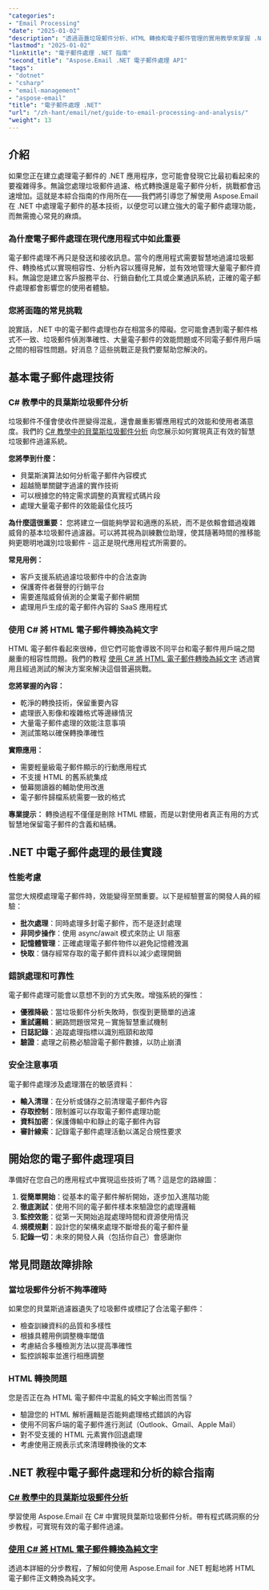 ```yaml
---
"categories":
- "Email Processing"
"date": "2025-01-02"
"description": "透過涵蓋垃圾郵件分析、HTML 轉換和電子郵件管理的實用教學來掌握 .NET 中的電子郵件處理。包含真實的程式碼範例。"
"lastmod": "2025-01-02"
"linktitle": "電子郵件處理 .NET 指南"
"second_title": "Aspose.Email .NET 電子郵件處理 API"
"tags":
- "dotnet"
- "csharp"
- "email-management"
- "aspose-email"
"title": "電子郵件處理 .NET"
"url": "/zh-hant/email/net/guide-to-email-processing-and-analysis/"
"weight": 13
---
```


## 介紹

如果您正在建立處理電子郵件的 .NET 應用程序，您可能會發現它比最初看起來的要複雜得多。無論您處理垃圾郵件過濾、格式轉換還是電子郵件分析，挑戰都會迅速增加。這就是本綜合指南的作用所在——我們將引導您了解使用 Aspose.Email 在 .NET 中處理電子郵件的基本技術，以便您可以建立強大的電子郵件處理功能，而無需擔心常見的麻煩。

### 為什麼電子郵件處理在現代應用程式中如此重要

電子郵件處理不再只是發送和接收訊息。當今的應用程式需要智慧地過濾垃圾郵件、轉換格式以實現相容性、分析內容以獲得見解，並有效地管理大量電子郵件資料。無論您是建立客戶服務平台、行銷自動化工具或企業通訊系統，正確的電子郵件處理都會影響您的使用者體驗。

### 您將面臨的常見挑戰

說實話，.NET 中的電子郵件處理也存在相當多的障礙。您可能會遇到電子郵件格式不一致、垃圾郵件偵測準確性、大量電子郵件的效能問題或不同電子郵件用戶端之間的相容性問題。好消息？這些挑戰正是我們要幫助您解決的。

## 基本電子郵件處理技術

### C# 教學中的貝葉斯垃圾郵件分析

垃圾郵件不僅會使收件匣變得混亂，還會嚴重影響應用程式的效能和使用者滿意度。我們的 [C# 教學中的貝葉斯垃圾郵件分析](./bayesian-spam-analysis-in-csharp/) 向您展示如何實現真正有效的智慧垃圾郵件過濾系統。

**您將學到什麼：**
- 貝葉斯演算法如何分析電子郵件內容模式
- 超越簡單關鍵字過濾的實作技術  
- 可以根據您的特定需求調整的真實程式碼片段
- 處理大量電子郵件的效能最佳化技巧

**為什麼這很重要：** 您將建立一個能夠學習和適應的系統，而不是依賴會錯過複雜威脅的基本垃圾郵件過濾器。可以將其視為訓練數位助理，使其隨著時間的推移能夠更聰明地識別垃圾郵件 - 這正是現代應用程式所需要的。

**常見用例：**
- 客戶支援系統過濾垃圾郵件中的合法查詢
- 保護寄件者聲譽的行銷平台
- 需要進階威脅偵測的企業電子郵件網關
- 處理用戶生成的電子郵件內容的 SaaS 應用程式

### 使用 C# 將 HTML 電子郵件轉換為純文字

HTML 電子郵件看起來很棒，但它們可能會導致不同平台和電子郵件用戶端之間嚴重的相容性問題。我們的教程 [使用 C# 將 HTML 電子郵件轉換為純文字](./convert-html-email-to-plain-text/) 透過實用且經過測試的解決方案來解決這個普遍挑戰。

**您將掌握的內容：**
- 乾淨的轉換技術，保留重要內容
- 處理嵌入影像和複雜格式等邊緣情況
- 大量電子郵件處理的效能注意事項
- 測試策略以確保轉換準確性

**實際應用：**
- 需要輕量級電子郵件顯示的行動應用程式
- 不支援 HTML 的舊系統集成
- 螢幕閱讀器的輔助使用改進
- 電子郵件歸檔系統需要一致的格式

**專業提示：** 轉換過程不僅僅是刪除 HTML 標籤，而是以對使用者真正有用的方式智慧地保留電子郵件的含義和結構。

## .NET 中電子郵件處理的最佳實踐

### 性能考慮

當您大規模處理電子郵件時，效能變得至關重要。以下是經驗豐富的開發人員的經驗：

- **批次處理**：同時處理多封電子郵件，而不是逐封處理
- **非同步操作**：使用 async/await 模式來防止 UI 阻塞
- **記憶體管理**：正確處理電子郵件物件以避免記憶體洩漏
- **快取**：儲存經常存取的電子郵件資料以減少處理開銷

### 錯誤處理和可靠性

電子郵件處理可能會以意想不到的方式失敗。增強系統的彈性：

- **優雅降級**：當垃圾郵件分析失敗時，恢復到更簡單的過濾
- **重試邏輯**：網路問題很常見－實施智慧重試機制  
- **日誌記錄**：追蹤處理指標以識別瓶頸和故障
- **驗證**：處理之前務必驗證電子郵件數據，以防止崩潰

### 安全注意事項

電子郵件處理涉及處理潛在的敏感資料：

- **輸入清理**：在分析或儲存之前清理電子郵件內容
- **存取控制**：限制誰可以存取電子郵件處理功能
- **資料加密**：保護傳輸中和靜止的電子郵件內容
- **審計線索**：記錄電子郵件處理活動以滿足合規性要求

## 開始您的電子郵件處理項目

準備好在您自己的應用程式中實現這些技術了嗎？這是您的路線圖：

1. **從簡單開始**：從基本的電子郵件解析開始，逐步加入進階功能
2. **徹底測試**：使用不同的電子郵件樣本來驗證您的處理邏輯
3. **監控效能**：從第一天開始追蹤處理時間和資源使用情況
4. **規模規劃**：設計您的架構來處理不斷增長的電子郵件量
5. **記錄一切**：未來的開發人員（包括你自己）會感謝你

## 常見問題故障排除

### 當垃圾郵件分析不夠準確時

如果您的貝葉斯過濾器遺失了垃圾郵件或標記了合法電子郵件：
- 檢查訓練資料的品質和多樣性
- 根據具體用例調整機率閾值
- 考慮結合多種檢測方法以提高準確性
- 監控誤報率並進行相應調整

### HTML 轉換問題

您是否正在為 HTML 電子郵件中混亂的純文字輸出而苦惱？
- 驗證您的 HTML 解析邏輯是否能夠處理格式錯誤的內容
- 使用不同客戶端的電子郵件進行測試（Outlook、Gmail、Apple Mail）
- 對不受支援的 HTML 元素實作回退處理
- 考慮使用正規表示式來清理轉換後的文本

## .NET 教程中電子郵件處理和分析的綜合指南

### [C# 教學中的貝葉斯垃圾郵件分析](./bayesian-spam-analysis-in-csharp/)
學習使用 Aspose.Email 在 C# 中實現貝葉斯垃圾郵件分析。帶有程式碼洞察的分步教程，可實現有效的電子郵件過濾。

### [使用 C# 將 HTML 電子郵件轉換為純文字](./convert-html-email-to-plain-text/)
透過本詳細的分步教程，了解如何使用 Aspose.Email for .NET 輕鬆地將 HTML 電子郵件正文轉換為純文字。